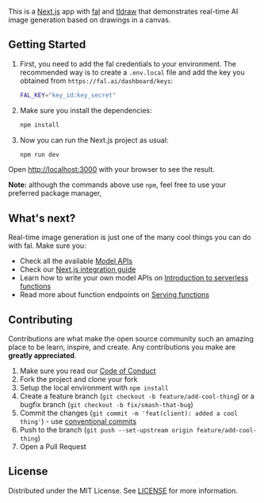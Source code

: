 This is a [Next.js](https://nextjs.org/) app with [fal](https://fal.ai) and [tldraw](https://tldraw.dev) that demonstrates real-time AI image generation based on drawings in a canvas.

## Getting Started

1. First, you need to add the fal credentials to your environment. The recommended way is to create a `.env.local` file and add the key you obtained from `https://fal.ai/dashboard/keys`:

   ```bash
   FAL_KEY="key_id:key_secret"
   ```

2. Make sure you install the dependencies:

   ```bash
   npm install
   ```

3. Now you can run the Next.js project as usual:
   ```bash
   npm run dev
   ```

Open [http://localhost:3000](http://localhost:3000) with your browser to see the result.

**Note:** although the commands above use `npm`, feel free to use your preferred package manager,

## What's next?

Real-time image generation is just one of the many cool things you can do with fal. Make sure you:

- Check all the available [Model APIs](https://fal.ai/models)
- Check our [Next.js integration guide](https://fal.ai/docs/integrations/nextjs)
- Learn how to write your own model APIs on [Introduction to serverless functions](https://fal.ai/docs/serverless-functions)
- Read more about function endpoints on [Serving functions](https://fal.ai/docs/function-endpoints)

## Contributing

Contributions are what make the open source community such an amazing place to be learn, inspire, and create. Any contributions you make are **greatly appreciated**.

1. Make sure you read our [Code of Conduct](https://github.com/fal-ai/tldraw-fal/blob/main/CODE_OF_CONDUCT.md)
2. Fork the project and clone your fork
3. Setup the local environment with `npm install`
4. Create a feature branch (`git checkout -b feature/add-cool-thing`) or a bugfix branch (`git checkout -b fix/smash-that-bug`)
5. Commit the changes (`git commit -m 'feat(client): added a cool thing'`) - use [conventional commits](https://conventionalcommits.org)
6. Push to the branch (`git push --set-upstream origin feature/add-cool-thing`)
7. Open a Pull Request

## License

Distributed under the MIT License. See [LICENSE](https://github.com/fal-ai/tldraw-fal/blob/main/LICENSE) for more information.
